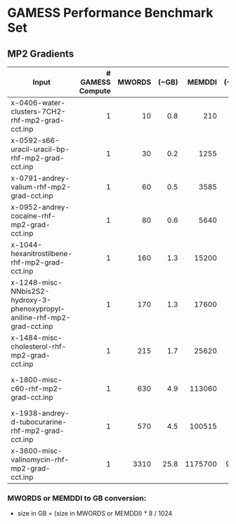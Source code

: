 # GAMESS Performance Benchmark Set

## MP2 Gradients

|Input|# GAMESS Compute|MWORDS |(~GB)|MEMDDI|(~GB)|Comment|
|-----|----------------:|-----:|------:|-----:|------:|-------:|
|x-0406-water-clusters-7CH2-rhf-mp2-grad-cct.inp|1|10|0.8|210|1.5|All architectures|
|x-0592-s66-uracil-uracil-bp-rhf-mp2-grad-cct.inp|1|30|0.2|1255|9.8|All architectures|
|x-0791-andrey-valium-rhf-mp2-grad-cct.inp|1|60|0.5|3585|28|All architectures|
|x-0952-andrey-cocaine-rhf-mp2-grad-cct.inp|1|80|0.6|5640|44|All architectures|
|x-1044-hexanitrostilbene-rhf-mp2-grad-cct.inp|1|160|1.3|15200|119|All architectures|
|x-1248-misc-NNbis2S2-hydroxy-3-phenoxypropyl-aniline-rhf-mp2-grad-cct.inp|1|170|1.3|17600|138|AMD EPYC, Skylake and Cavium ThunderX2|
|x-1484-misc-cholesterol-rhf-mp2-grad-cct.inp|1|215|1.7|25620|200|AMD EPYC, Skylake and Cavium ThunderX2|
|x-1800-misc-c60-rhf-mp2-grad-cct.inp|1|630|4.9|113060|883|Not tractable on any machine on Bolt|
|x-1938-andrey-d-tubocurarine-rhf-mp2-grad-cct.inp|1|570|4.5|100515|785|Not tractable on any machine on Bolt|
|x-3600-misc-valinomycin-rhf-mp2-grad-cct.inp|1|3310|25.8|1175700|9185|Not tractable on any machine on Bolt|

### MWORDS or MEMDDI to GB conversion:

*  size in GB = (size in MWORDS or MEMDDI) * 8 / 1024

